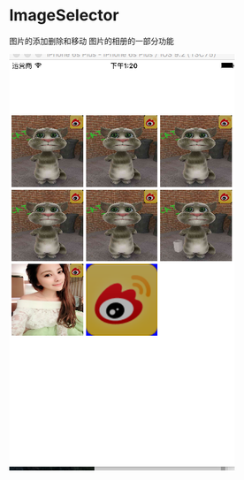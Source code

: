 # ImageSelector
图片的添加删除和移动
图片的相册的一部分功能

 ![image](https://github.com/QiuYeHong90/ImageSelector/blob/master/屏幕快照%202016-06-04%20下午1.20.02.png)
  
